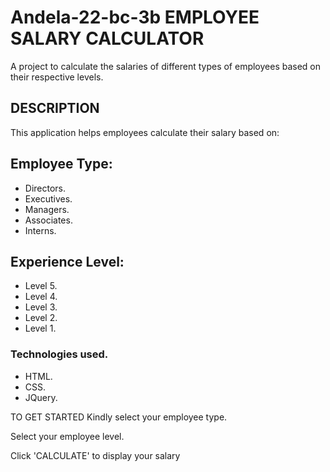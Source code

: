 # Andela-22-bc-3b EMPLOYEE SALARY CALCULATOR
A project to calculate the salaries of different types of employees based on their respective levels.

## DESCRIPTION

This application helps employees calculate their salary based on:

## Employee Type:

* Directors.
* Executives.
* Managers.
* Associates.
* Interns.

## Experience Level:

* Level 5.
* Level 4.
* Level 3.
* Level 2.
* Level 1.

### Technologies used.
* HTML.
* CSS.
* JQuery.

TO GET STARTED
Kindly select your employee type.

Select your employee level.

Click 'CALCULATE' to display your salary
